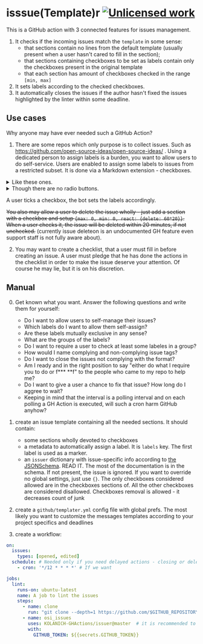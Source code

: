 isssue(Template)r [![`Unlicense`d work](https://raw.githubusercontent.com/unlicense/unlicense.org/master/static/favicon.png)](https://unlicense.org/)
=================

This is a GitHub action with 3 connected features for issues management.

1. It checks if the incoming issues match the `template` in some sense:
    * that sections contain no lines from the default template (usually present when a user hasn't cared to fill in the section);
    * that sections containing checkboxes to be set as labels contain only the checkboxes present in the original template
    * that each section has amount of checkboxes checked in the range `[min, max]`
2. It sets labels according to the checked checkboxes.
3. It automatically closes the issues if the author hasn't fixed the issues highlighted by the linter within some deadline.

Use cases
---------

Why anyone may have ever needed such a GitHub Action?

1. There are some repos which only purpose is to collect issues. Such as https://github.com/open-source-ideas/open-source-ideas/ . Using a dedicated person to assign labels is a burden, you want to allow users to do self-service. Users are enabled to assign some labels to issues from a restricted subset. It is done via a Markdown extension - checkboxes.

<details>
<summary>Like these ones.</summary>

* [ ] unchecked (source: `[ ]`)
* [x] checked (source: `[x]`)

</details>

<details>
<summary>Though there are no radio buttons.</summary>

* ( ) unchecked (source: `( )`)
* (o) checked (source: `(o)`)

</details>

A user ticks a checkbox, the bot sets the labels accordingly.

~~You also may allow a user to delete the issue wholly - just add a section with a checkbox and setup `{max: 0, min: 0, react: {delete: 60*20}}`. When a user checks it, the issue will be deleted within 20 minutes, if not unchecked.~~ (currently issue deleteon is an undocumented GH feature even support staff is not fully aware about).

2. You may want to create a checklist, that a user must fill in before creating an issue. A user must pledge that he has done the actions in the checklist in order to make the issue deserve your attention. Of course he may lie, but it is on his discretion.

Manual
------
0. Get known what you want. Answer the following questions and write them for yourself:
    * Do I want to allow users to self-manage their issues?
    * Which labels do I want to allow them self-assign?
    * Are these labels mutually exclusive in any sense?
    * What are the groups of the labels?
    * Do I want to require a user to check at least some labeles in a group?
    * How would I name complying and non-complying issue tags?
    * Do I want to close the issues not complying with the format?
    * Am I ready and in the right position to say "either do what I require you to do or f*** **f" to the people who came to my repo to help me?
    * Do I want to give a user a chance to fix that issue? How long do I aggree to wait?
    * Keeping in mind that the interval is a polling interval and on each polling a GH Action is executed, will such a cron harm GitHub anyhow? 

1. create an issue template containing all the needed sections. It should contain:
    * some sections wholly devoted to checkboxes
    * a metadata to automatically assign a label. It is `labels` key. The first label is used as a marker.
    * an `issuer` dictionary with issue-specific info according to [the JSONSchema](./IssuerGHAction/issuer.schema.json). READ IT. The most of the documentation is in the schema. If not present, the issue is ignored. If you want to override no global settings, just use `{}`.
The only checkboxes considered allowed are in the checkboxes sections of. All the other checkboxes are considered disallowed. Checkboxes removal is allowed - it decreases count of junk

2. create a `github/templater.yml` config file with global prefs. The most likely you want to customize the messages templates according to your project specifics and deadlines

3. create a workflow:
```yaml
on:
  issues:
    types: [opened, edited]
  schedule: # Needed only if you need delayed actions - closing or deleting or banning after the user have not fixed the issues
    - cron: '*/12 * * * *' # If we want 

jobs:
  lint:
    runs-on: ubuntu-latest
    name: A job to lint the issues
    steps:
      - name: clone
        run: "git clone --depth=1 https://github.com/$GITHUB_REPOSITORY ." # needed only to read the configs, probably we don't need it at all but should get it from GH cache
      - name: osi_issues
        uses: KOLANICH-GHActions/issuer@master  # it is recommended to use an own fork
        with:
          GITHUB_TOKEN: ${{secrets.GITHUB_TOKEN}}
```
